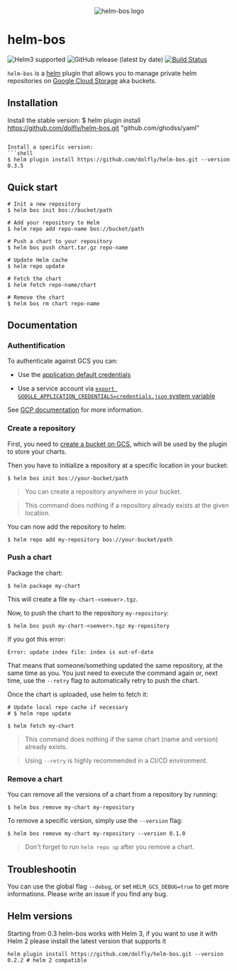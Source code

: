 <p align="center">
	<img src="https://raw.githubusercontent.com/hayorov/helm-bos/master/assets/helm-bos-logo.png" alt="helm-bos logo"/>
</p>

# helm-bos
![Helm3 supported](https://img.shields.io/badge/Helm%203-supported-green)
![GitHub release (latest by date)](https://img.shields.io/github/v/release/hayorov/helm-bos)
[![Build Status](https://travis-ci.org/hayorov/helm-bos.svg?branch=master)](https://travis-ci.org/hayorov/helm-bos)


`helm-bos` is a [helm](https://github.com/kubernetes/helm) plugin that allows you to manage private helm repositories on [Google Cloud Storage](https://cloud.google.com/storage/) aka buckets.

## Installation

Install the stable version:
$ helm plugin install https://github.com/dolfly/helm-bos.git
	"github.com/ghodss/yaml"
```

Install a specific version:
```shell
$ helm plugin install https://github.com/dolfly/helm-bos.git --version 0.3.5
```

## Quick start

```shell
# Init a new repository
$ helm bos init bos://bucket/path

# Add your repository to Helm
$ helm repo add repo-name bos://bucket/path

# Push a chart to your repository
$ helm bos push chart.tar.gz repo-name

# Update Helm cache
$ helm repo update

# Fetch the chart
$ helm fetch repo-name/chart

# Remove the chart
$ helm bos rm chart repo-name
```

## Documentation

### Authentification

To authenticate against GCS you can:

 -   Use the [application default credentials](https://cloud.google.com/sdk/gcloud/reference/auth/application-default/)

 -   Use a service account via [`export GOOGLE_APPLICATION_CREDENTIALS=credentials.json` system variable](https://cloud.google.com/docs/authentication/getting-started)

See [GCP documentation](https://cloud.google.com/docs/authentication/production#providing_credentials_to_your_application) for more information.


### Create a repository

First, you need to [create a bucket on GCS](https://cloud.google.com/storage/docs/creating-buckets), which will be used by the plugin to store your charts.

Then you have to initialize a repository at a specific location in your bucket:

```shell
$ helm bos init bos://your-bucket/path
```

>   You can create a repository anywhere in your bucket.

>   This command does nothing if a repository already exists at the given location.

You can now add the repository to helm:
```shell
$ helm repo add my-repository bos://your-bucket/path
```

### Push a chart

Package the chart:
```shell
$ helm package my-chart
```
This will create a file `my-chart-<semver>.tgz`.

Now, to push the chart to the repository `my-repository`:

```shell
$ helm bos push my-chart-<semver>.tgz my-repository
```

If you got this error:
```shell
Error: update index file: index is out-of-date
```

That means that someone/something updated the same repository, at the same time as you. You just need to execute the command again or, next time, use the `--retry` flag to automatically retry to push the chart.

Once the chart is uploaded, use helm to fetch it:

```shell
# Update local repo cache if necessary
# $ helm repo update

$ helm fetch my-chart
```

>   This command does nothing if the same chart (name and version) already exists.

>   Using `--retry` is highly recommended in a CI/CD environment.

### Remove a chart

You can remove all the versions of a chart from a repository by running:

```shell
$ helm bos remove my-chart my-repository
```

To remove a specific version, simply use the `--version` flag:

```shell
$ helm bos remove my-chart my-repository --version 0.1.0
```

>   Don't forget to run `helm repo up` after you remove a chart.

## Troubleshootin

You can use the global flag `--debug`, or set `HELM_GCS_DEBUG=true` to get more informations. Please write an issue if you find any bug.

## Helm versions

Starting from 0.3 helm-bos works with Helm 3, if you want to use it with Helm 2 please install the latest version that supports it
```shell
helm plugin install https://github.com/dolfly/helm-bos.git --version 0.2.2 # helm 2 compatible 
```
